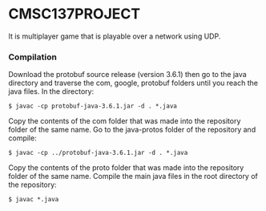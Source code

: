 # CMSC137PROJECT
It is multiplayer game that is playable over a network using UDP. 

### Compilation
Download the protobuf source release (version 3.6.1) then go to the java directory and traverse the com, google, protobuf folders until you reach the java files. In the directory:

```
$ javac -cp protobuf-java-3.6.1.jar -d . *.java
```

Copy the contents of the com folder that was made into the repository folder of the same name.
Go to the java-protos folder of the repository and compile:

```
$ javac -cp ../protobuf-java-3.6.1.jar -d . *.java
```

Copy the contents of the proto folder that was made into the repository folder of the same name.
Compile the main java files in the root directory of the repository:

```
$ javac *.java
```